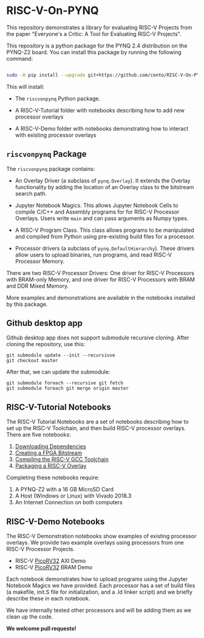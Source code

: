 # RISC-V-On-PYNQ

This repository demonstrates a library for evaluating RISC-V Projects
from the paper "Everyone's a Critic: A Tool for Evaluating RISC-V
Projects".

This repository is a python package for the PYNQ 2.4 distribution on
the PYNQ-Z2 board. You can install this package by running the following command: 

``` bash

sudo -H pip install --upgrade git+https://github.com/cento/RISC-V-On-PYNQ/

```

This will install:

- The `riscvonpynq` Python package.

- A RISC-V-Tutorial folder with notebooks describing how to add new
  processor overlays

- A RISC-V-Demo folder with notebooks demonstrating how to interact
  with existing processor overlays

## `riscvonpynq` Package

The `riscvonpynq` package contains:

- An Overlay Driver (a subclass of `pynq.Overlay`). It extends the
  Overlay functionality by adding the location of an Overlay class to
  the bitstream search path.

- Jupyter Notebook Magics. This allows Jupyter Notebook Cells to
  compile C/C++ and Assembly programs for for RISC-V Processor
  Overlays. Users write `main` and can pass arguments as Numpy types.

- A RISC-V Program Class. This class allows programs to be manipulated
  and compiled from Python using pre-existing build files for a processor.

- Processor drivers (a subclass of `pynq.DefaultHierarchy`). These
  drivers allow users to upload binaries, run programs, and read
  RISC-V Processor Memory. 

There are two RISC-V Processor Drivers: One driver for RISC-V
Processors with BRAM-only Memory, and one driver for RISC-V Processors
with BRAM and DDR Mixed Memory.

More examples and demonstrations are available in the notebooks
installed by this package.

## Github desktop app 

Github desktop app does not support submodule recursive cloning.
After cloning the repository, use this:

    git submodule update --init --recursivve
    git checkout master

After that, we can update the submodule:

    git submodule foreach --recursive git fetch
    git submodule foreach git merge origin master

## RISC-V-Tutorial Notebooks

The RISC-V Tutorial Notebooks are a set of notebooks describing how to
set up the RISC-V Toolchain, and then build RISC-V processor
overlays. There are five notebooks:

1. [Downloading Dependencies](notebooks/tutorial/1-Downloading-And-Configuring.ipynb)
2. [Creating a FPGA Bitstream](notebooks/tutorial/2-Creating-A-Bitstream.ipynb)
3. [Compiling the RISC-V GCC Toolchain](notebooks/tutorial/3-Compiling-RISC-V-GCC-Toolchain.ipynb)
4. [Packaging a RISC-V Overlay](notebooks/tutorial/4-Packaging-An-Overlay.ipynb)

Completing these notebooks require:

1. A PYNQ-Z2 with a 16 GB MicroSD Card
2. A Host (Windows or Linux) with Vivado 2018.3
3. An Internet Connection on both computers

## RISC-V-Demo Notebooks

The RISC-V Demonstration notebooks show examples of existing processor
overlays. We provide two example overlays using processors from one
RISC-V Processor Projects.

- RISC-V [PicoRV32](https://github.com/cliffordwolf/picorv32) AXI Demo
- RISC-V [PicoRV32](https://github.com/cliffordwolf/picorv32) BRAM Demo

Each notebook demonstrates how to upload programs using the Jupyter
Notebook Magics we have provided. Each processor has a set of build
files (a makefile, init.S file for initialization, and a .ld linker
script) and we briefly describe these in each notebook.

We have internally tested other processors and will be adding them as
we clean up the code. 

**We welcome pull requests!**



